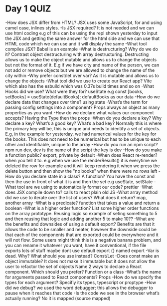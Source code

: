 # Day 1 QUIZ

-How does JSX differ from HTML?
JSX uses some JavaScript, for and using camel case, inlines styles.
-Is JSX required?
It is not needed and we can use html coding e.g of this can be using the repl shown yesterday to input the JSX and getting the same answer for the html side and we can use that HTML code which we can use and it will display the same
-What tool compiles JSX?
Babel is an example
-What is destructuring? Why do we do it? Contrast object destructuring with array destructuring.
Destructing allows us to make the object mutable and allows us to change the objects but not the format of it. E.g if we have city and name of the person, we can not add or remove objects but we are allowed to change the name of the city within
-Why prefer const/let over var?
As it is mutable and allows us to change the objects
-What tool did we use to create our React app?
Vite which also has the esbuild which was 0.37s build times and so on
-What Hooks did we use? What were they for?
useState e.g const [books, setBooks] = useState(defaultBooks); defaultBooks as our data
-How do we declare data that changes over time?
using state
-What’s the term for passing config settings into a component?
Props always an object as many properties as you want
-How do we declare what values our component accepts?
Having the Type then the props
-When do you declare a key? Why declare a key? What’s a good key? What’s a bad key?
Normally this is where the primary key will be, this is unique and needs to identify a set of objects. E.g, in the example for yesterday, we had numerical values for the key for the books. This does not need to be numerical but has to be unique to each other and identifiable, unique to the array
-How do you run an npm script?
npm run dev, dev is the name of the script the key is dev
-How do you make a function public?
export, private by default
-When does React re-render?
when you tell it to. e.g when we use the renderResults() it is everytime we deleted the row for example and it will keep rendering it when we press the delete button and then show the "no books" when there were no rows left
-How do you declare state in a class? A function?
You have the const and then the use in front of what it is and then the set e.g useState, setState
-What tool are we using to automatically format our code?
prettier
-What does JSX compile down to?
calls to react plain old JS
-What array method did we use to iterate over the list of users? What does it return?
map, another array
-What is a predicate?
function that takes a value and return a boolean
-What is a higher order function? List some higher order functions on the array prototype.
Reusing logic so example of seting something to 5 and then reusing that logic and adding another 5 to make 10??
-What are the benefits and downsides of using a default export?
Benefits are that it allows the code to be smaller and neater, however the downside could be that each of the components that are exported could be everywhere and it will not flow. Some users might think this is a negative banana problem, and you can rename it whatever you want, have it conventional, if the file exports lots of stuff maybe dont use default export {} named export
-Var is dead. Why? What should you use instead?
Const/Let
-Does const make an object immutable?
It does not make it immutable but it does not allow the user to refactor the set of objects
Name 2 ways to declare a React component. Which should you prefer?
Function or a class
-What’s the name for arguments passed to React components?
Props
-How do we specify the types for each argument?
Specifiy its types, typescript or proptype
-How did we debug?
we used the word debugger; this allows the debugger to pause when it reaches that code
-Is the code we see in the browser what’s actually running?
No it is mapped (source mapped)
